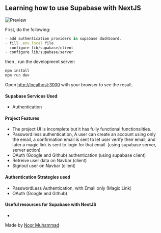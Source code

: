 ## Learning how to use Supabase with NextJS

![Preview](https://miro.medium.com/v2/resize:fit:720/format:webp/1*xOqCfciF90c8nH0HhMpapQ.png)

First, do the following:

```js
- add authentication providers in supabase dashboard.
- fill .env.local file
- configure lib/supabase/client
- configure lib/supabase/server
```

then , run the development server:

```bash
npm install
npm run dev
```

Open [http://localhost:3000](http://localhost:3000) with your browser to see the result.

#### Supabase Services Used

- Authentication

#### Project Features

- The project UI is incomplete but it has fully functional functionalities.
- Password less authentication, A user can create an account using only the email, a confirmation email is sent to let user verify their email, and later a magic link is sent to login for that email. (using supabase server, server action)
- OAuth (Google and Github) authentication (using supabase client)
- Retreive user data on Navbar (client)
- Signout user on Navbar (client)

#### Authentication Strategies used

- PasswordLess Authentication, with Email only (Magic Link)
- OAuth (Google and Github)

#### Useful resources for Supabase with NextJS

-

Made by [Noor Muhammad](https://www.linkedin.com/in/connectwithnoor)
